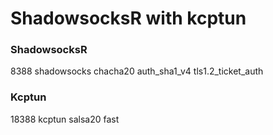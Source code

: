 # ShadowsocksR with kcptun
### ShadowsocksR
8388
shadowsocks
chacha20
auth_sha1_v4
tls1.2_ticket_auth
### Kcptun
18388
kcptun
salsa20
fast
